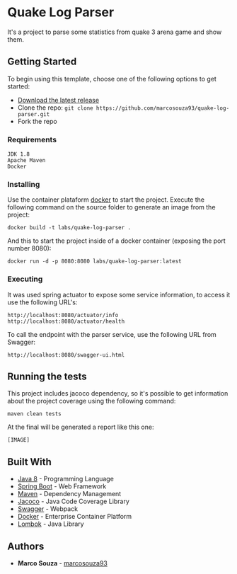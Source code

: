 # Quake Log Parser

It's a project to parse some statistics from quake 3 arena game and show them.

## Getting Started

To begin using this template, choose one of the following options to get started:
* [Download the latest release](https://github.com/marcosouza93/quake-log-parser/archive/master.zip)
* Clone the repo: `git clone https://github.com/marcosouza93/quake-log-parser.git`
* Fork the repo

### Requirements

```
JDK 1.8
Apache Maven
Docker
```

### Installing

Use the container plataform [docker](https://www.docker.com/) to start the project. Execute the following command on the source folder to generate an image from the project:

```
docker build -t labs/quake-log-parser .
```

And this to start the project inside of a docker container (exposing the port number 8080):

```
docker run -d -p 8080:8080 labs/quake-log-parser:latest
```

### Executing

It was used spring actuator to expose some service information, to access it use the following URL's:

```
http://localhost:8080/actuator/info
http://localhost:8080/actuator/health
```

To call the endpoint with the parser service, use the following URL from Swagger:

```
http://localhost:8080/swagger-ui.html
```

## Running the tests

This project includes jacoco dependency, so it's possible to get information about the project coverage using the following command:

```
maven clean tests
```

At the final will be generated a report like this one:

```
[IMAGE]
```

## Built With

* [Java 8](https://rometools.github.io/rome/) - Programming Language
* [Spring Boot](https://spring.io/projects/spring-boot) - Web Framework
* [Maven](https://maven.apache.org/) - Dependency Management
* [Jacoco](https://www.eclemma.org/jacoco/) - Java Code Coverage Library
* [Swagger](https://swagger.io/) - Webpack
* [Docker](https://www.docker.com/) - Enterprise Container Platform
* [Lombok](https://projectlombok.org/) - Java Library

## Authors

* **Marco Souza** - [marcosouza93](https://github.com/marcosouza93)
